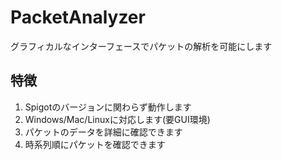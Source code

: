 # PacketAnalyzer
グラフィカルなインターフェースでパケットの解析を可能にします

## 特徴
1. Spigotのバージョンに関わらず動作します
2. Windows/Mac/Linuxに対応します(要GUI環境)
3. パケットのデータを詳細に確認できます
4. 時系列順にパケットを確認できます